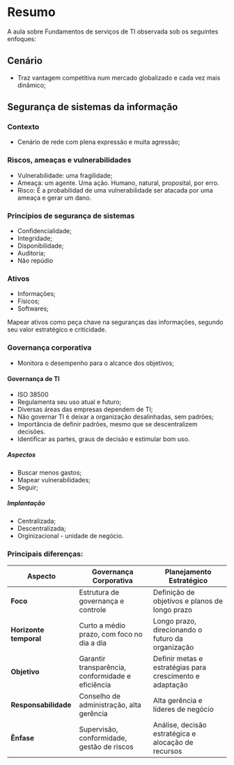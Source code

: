 # Resumo

A aula sobre Fundamentos de serviços de TI observada sob os seguintes enfoques:

## Cenário

- Traz vantagem competitiva num mercado globalizado e cada vez mais dinâmico;

## Segurança de sistemas da informação

### Contexto

- Cenário de rede com plena expressão e muita agressão;

### Riscos, ameaças e vulnerabilidades

- Vulnerabilidade: uma fragilidade;
- Ameaça: um agente. Uma ação. Humano, natural, proposital, por erro.
- Risco: É a probabilidad de uma vulnerabilidade ser atacada por uma ameaça e gerar um dano.

### Princípios de segurança de sistemas

- Confidencialidade;
- Integridade;
- Disponibilidade;
- Auditoria;
- Não repúdio

### Ativos

- Informações;
- Físicos;
- Softwares;

 Mapear ativos como peça chave na seguranças das informações, segundo seu valor estratégico e criticidade.

### Governança corporativa

- Monitora o desempenho para o alcance dos objetivos;

#### Governança de TI

- ISO 38500
- Regulamenta seu uso atual e futuro;
- Diversas áreas das empresas dependem de TI;
- Não governar TI é deixar a organização desalinhadas, sem padrões;
- Importância de definir padrões, mesmo que se descentralizem decisões.
- Identificar as partes, graus de decisão e estimular bom uso.

##### Aspectos

- Buscar menos gastos;
- Mapear vulnerabilidades;
- Seguir;

##### Implantação

- Centralizada;
- Descentralizada;
- Orginizacional - unidade de negócio.

### Principais diferenças:

| Aspecto                | Governança Corporativa                                | Planejamento Estratégico                           |
|------------------------|---------------------------------------------------|---------------------------------------------------|
| **Foco**               | Estrutura de governança e controle                | Definição de objetivos e planos de longo prazo    |
| **Horizonte temporal**  | Curto a médio prazo, com foco no dia a dia        | Longo prazo, direcionando o futuro da organização |
| **Objetivo**            | Garantir transparência, conformidade e eficiência | Definir metas e estratégias para crescimento e adaptação |
| **Responsabilidade**    | Conselho de administração, alta gerência          | Alta gerência e líderes de negócio                |
| **Ênfase**              | Supervisão, conformidade, gestão de riscos        | Análise, decisão estratégica e alocação de recursos|

